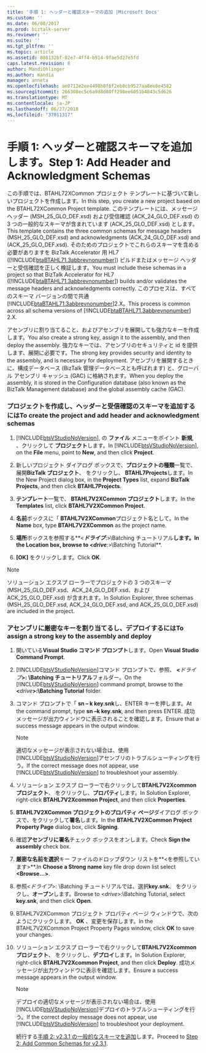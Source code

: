 ```yaml
---
title: '手順 1: ヘッダーと確認スキーマの追加 |Microsoft Docs'
ms.custom: ''
ms.date: 06/08/2017
ms.prod: biztalk-server
ms.reviewer: ''
ms.suite: ''
ms.tgt_pltfrm: ''
ms.topic: article
ms.assetid: 808132bf-02e7-4ff4-b914-9fae5d27e5fd
caps.latest.revision: 8
author: MandiOhlinger
ms.author: mandia
manager: anneta
ms.openlocfilehash: ae0712e2ee4498b8f6f2eb8cb9527aa8ee8e4582
ms.sourcegitcommit: 266308ec5c6a9d8d80ff298ee6051b4843c5d626
ms.translationtype: MT
ms.contentlocale: ja-JP
ms.lasthandoff: 06/27/2018
ms.locfileid: "37011317"
---
```

# <a name="step-1-add-header-and-acknowledgment-schemas"></a><span data-ttu-id="05a06-102">手順 1: ヘッダーと確認スキーマを追加します。</span><span class="sxs-lookup"><span data-stu-id="05a06-102">Step 1: Add Header and Acknowledgment Schemas</span></span>
<span data-ttu-id="05a06-103">この手順では、BTAHL72XCommon プロジェクト テンプレートに基づいて新しいプロジェクトを作成します。</span><span class="sxs-lookup"><span data-stu-id="05a06-103">In this step, you create a new project based on the BTAHL72XCommon Project template.</span></span> <span data-ttu-id="05a06-104">このテンプレートには、メッセージ ヘッダー (MSH_25_GLO_DEF.xsd) および受信確認 (ACK_24_GLO_DEF.xsd) の 3 つの一般的なスキーマが含まれています (ACK_25_GLO_DEF.xsd) とします。</span><span class="sxs-lookup"><span data-stu-id="05a06-104">This template contains the three common schemas for message headers (MSH_25_GLO_DEF.xsd) and acknowledgments (ACK_24_GLO_DEF.xsd) and (ACK_25_GLO_DEF.xsd).</span></span> <span data-ttu-id="05a06-105">そのためのプロジェクトでこれらのスキーマを含める必要がありますを BizTalk Accelerator 用 HL7 ([!INCLUDE[btaBTAHL71.3abbrevnonumber](../../includes/btabtahl71-3abbrevnonumber-md.md)]) ビルドまたはメッセージ ヘッダーと受信確認を正しく検証します。</span><span class="sxs-lookup"><span data-stu-id="05a06-105">You must include these schemas in a project so that BizTalk Accelerator for HL7 ([!INCLUDE[btaBTAHL71.3abbrevnonumber](../../includes/btabtahl71-3abbrevnonumber-md.md)]) builds and/or validates the message headers and acknowledgments correctly.</span></span> <span data-ttu-id="05a06-106">このプロセスは、すべてのスキーマ バージョンの間で共通[!INCLUDE[btaBTAHL71.3abbrevnonumber](../../includes/btabtahl71-3abbrevnonumber-md.md)]2.X。</span><span class="sxs-lookup"><span data-stu-id="05a06-106">This process is common across all schema versions of [!INCLUDE[btaBTAHL71.3abbrevnonumber](../../includes/btabtahl71-3abbrevnonumber-md.md)] 2.X.</span></span>  
  
 <span data-ttu-id="05a06-107">アセンブリに割り当てること、およびアセンブリを展開しても強力なキーを作成します。</span><span class="sxs-lookup"><span data-stu-id="05a06-107">You also create a strong key, assign it to the assembly, and then deploy the assembly.</span></span> <span data-ttu-id="05a06-108">強力なキーでは、アセンブリのセキュリティと id を提供します、展開に必要です。</span><span class="sxs-lookup"><span data-stu-id="05a06-108">The strong key provides security and identity to the assembly, and is necessary for deployment.</span></span> <span data-ttu-id="05a06-109">アセンブリを展開するときに、構成データベース (BizTalk 管理データベースとも呼ばれます) と、グローバル アセンブリ キャッシュ (GAC) に格納されます。</span><span class="sxs-lookup"><span data-stu-id="05a06-109">When you deploy the assembly, it is stored in the Configuration database (also known as the BizTalk Management database) and the global assembly cache (GAC).</span></span>  
  
### <a name="to-create-the-project-and-add-header-and-acknowledgment-schemas"></a><span data-ttu-id="05a06-110">プロジェクトを作成し、ヘッダーと受信確認のスキーマを追加するには</span><span class="sxs-lookup"><span data-stu-id="05a06-110">To create the project and add header and acknowledgment schemas</span></span>  
  
1. <span data-ttu-id="05a06-111">[!INCLUDE[btsVStudioNoVersion](../../includes/btsvstudionoversion-md.md)], の **ファイル** メニューをポイント **新規**, 、クリックして **プロジェクト**します。</span><span class="sxs-lookup"><span data-stu-id="05a06-111">In [!INCLUDE[btsVStudioNoVersion](../../includes/btsvstudionoversion-md.md)], on the **File** menu, point to **New**, and then click **Project**.</span></span>  
  
2. <span data-ttu-id="05a06-112">新しいプロジェクト ダイアログ ボックスで、**プロジェクトの種類**一覧で、展開**BizTalk プロジェクト**、 をクリックし、 **BTAHL7Projects**します。</span><span class="sxs-lookup"><span data-stu-id="05a06-112">In the New Project dialog box, in the **Project Types** list, expand **BizTalk Projects**, and then click **BTAHL7Projects**.</span></span>  
  
3. <span data-ttu-id="05a06-113">**テンプレート**一覧で、 **BTAHL7V2XCommon プロジェクト**します。</span><span class="sxs-lookup"><span data-stu-id="05a06-113">In the **Templates** list, click **BTAHL7V2XCommon Project**.</span></span>  
  
4. <span data-ttu-id="05a06-114">**名前**ボックスに「 **BTAHL7V2XCommon**プロジェクト名として。</span><span class="sxs-lookup"><span data-stu-id="05a06-114">In the **Name** box, type **BTAHL7V2XCommon** as the project name.</span></span>  
  
5. <span data-ttu-id="05a06-115">**場所**ボックスを参照する**\<**<em>ドライブ</em>**:\>\Batching チュートリアル**します。</span><span class="sxs-lookup"><span data-stu-id="05a06-115">In the **Location** box, browse to **\<**<em>drive</em>**:\>\Batching Tutorial**.</span></span>  
  
6. <span data-ttu-id="05a06-116">**[OK]** をクリックします。</span><span class="sxs-lookup"><span data-stu-id="05a06-116">Click **OK**.</span></span>  
  
> [!NOTE]
>  <span data-ttu-id="05a06-117">ソリューション エクスプ ローラーでプロジェクトの 3 つのスキーマ (MSH_25_GLO_DEF.xsd、ACK_24_GLO_DEF.xsd、および ACK_25_GLO_DEF.xsd) が含まれます。</span><span class="sxs-lookup"><span data-stu-id="05a06-117">In Solution Explorer, three schemas (MSH_25_GLO_DEF.xsd, ACK_24_GLO_DEF.xsd, and ACK_25_GLO_DEF.xsd) are included in the project.</span></span>  
  
### <a name="to-assign-a-strong-key-to-the-assembly-and-deploy"></a><span data-ttu-id="05a06-118">アセンブリに厳密なキーを割り当てるし、デプロイするには</span><span class="sxs-lookup"><span data-stu-id="05a06-118">To assign a strong key to the assembly and deploy</span></span>  
  
1. <span data-ttu-id="05a06-119">開いている**Visual Studio コマンド プロンプト**します。</span><span class="sxs-lookup"><span data-stu-id="05a06-119">Open **Visual Studio Command Prompt**.</span></span>  
  
2. <span data-ttu-id="05a06-120">[!INCLUDE[btsVStudioNoVersion](../../includes/btsvstudionoversion-md.md)]コマンド プロンプトで、参照、 **\<**<em>ドライブ</em>**\>: \Batching チュートリアル**フォルダー。</span><span class="sxs-lookup"><span data-stu-id="05a06-120">On the [!INCLUDE[btsVStudioNoVersion](../../includes/btsvstudionoversion-md.md)] command prompt, browse to the **\<**<em>drive</em>**\>:\Batching Tutorial** folder.</span></span>  
  
3. <span data-ttu-id="05a06-121">コマンド プロンプトで「 **sn – k key.snk**し、ENTER キーを押します。</span><span class="sxs-lookup"><span data-stu-id="05a06-121">At the command prompt, type **sn –k key.snk**, and then press ENTER.</span></span> <span data-ttu-id="05a06-122">成功メッセージが出力ウィンドウに表示されることを確認します。</span><span class="sxs-lookup"><span data-stu-id="05a06-122">Ensure that a success message appears in the output window.</span></span>  
  
   > [!NOTE]
   >  <span data-ttu-id="05a06-123">適切なメッセージが表示されない場合は、使用[!INCLUDE[btsVStudioNoVersion](../../includes/btsvstudionoversion-md.md)]アセンブリのトラブルシューティングを行う。</span><span class="sxs-lookup"><span data-stu-id="05a06-123">If the correct message does not appear, use [!INCLUDE[btsVStudioNoVersion](../../includes/btsvstudionoversion-md.md)] to troubleshoot your assembly.</span></span>  
  
4. <span data-ttu-id="05a06-124">ソリューション エクスプ ローラーで右クリックして**BTAHL7V2Xcommon プロジェクト**、 をクリックし、**プロパティ**します。</span><span class="sxs-lookup"><span data-stu-id="05a06-124">In Solution Explorer, right-click **BTAHL7V2Xcommon Project**, and then click **Properties**.</span></span>  
  
5. <span data-ttu-id="05a06-125">**BTAHL7V2XCommon プロジェクトのプロパティ ページ**ダイアログ ボックスで、をクリックして**署名**します。</span><span class="sxs-lookup"><span data-stu-id="05a06-125">In the **BTAHL7V2XCommon Project Property Page** dialog box, click **Signing**.</span></span>  
  
6. <span data-ttu-id="05a06-126">確認**アセンブリに署名**チェック ボックスをオンします。</span><span class="sxs-lookup"><span data-stu-id="05a06-126">Check **Sign the assembly** check box.</span></span>  
  
7. <span data-ttu-id="05a06-127">**厳密な名前を選択**キー ファイルのドロップダウン リストを**\<を参照しています\>**.</span><span class="sxs-lookup"><span data-stu-id="05a06-127">In **Choose a Strong name** key file drop down list select **\<Browse…\>**.</span></span>  
  
8. <span data-ttu-id="05a06-128">参照\<*ドライブ*\>: \Batching チュートリアルでは、選択**key.snk**、 をクリックし、**オープン**します。</span><span class="sxs-lookup"><span data-stu-id="05a06-128">Browse to \<*drive*\>:\Batching Tutorial, select **key.snk**, and then click **Open**.</span></span>  
  
9. <span data-ttu-id="05a06-129">BTAHL7V2XCommon プロジェクト プロパティ ページ ウィンドウで、次のようにクリックします。 **OK** 、変更を保存します。</span><span class="sxs-lookup"><span data-stu-id="05a06-129">In the BTAHL7V2XCommon Project Property Pages window, click **OK** to save your changes.</span></span>  
  
10. <span data-ttu-id="05a06-130">ソリューション エクスプ ローラーで右クリックして**BTAHL7V2Xcommon プロジェクト**、 をクリックし、**デプロイ**します。</span><span class="sxs-lookup"><span data-stu-id="05a06-130">In Solution Explorer, right-click **BTAHL7V2Xcommon Project**, and then click **Deploy**.</span></span> <span data-ttu-id="05a06-131">成功メッセージが出力ウィンドウに表示を確認します。</span><span class="sxs-lookup"><span data-stu-id="05a06-131">Ensure a success message appears in the output window.</span></span>  
  
    > [!NOTE]
    >  <span data-ttu-id="05a06-132">デプロイの適切なメッセージが表示されない場合は、使用[!INCLUDE[btsVStudioNoVersion](../../includes/btsvstudionoversion-md.md)]デプロイのトラブルシューティングを行う。</span><span class="sxs-lookup"><span data-stu-id="05a06-132">If the correct deploy message does not appear, use [!INCLUDE[btsVStudioNoVersion](../../includes/btsvstudionoversion-md.md)] to troubleshoot your deployment.</span></span>  
  
    <span data-ttu-id="05a06-133">続行する[手順 2: v2.3.1 の一般的なスキーマを追加](../../adapters-and-accelerators/accelerator-hl7/step-2-add-common-schemas-for-v2-3-1.md)します。</span><span class="sxs-lookup"><span data-stu-id="05a06-133">Proceed to [Step 2: Add Common Schemas for v2.3.1](../../adapters-and-accelerators/accelerator-hl7/step-2-add-common-schemas-for-v2-3-1.md).</span></span>